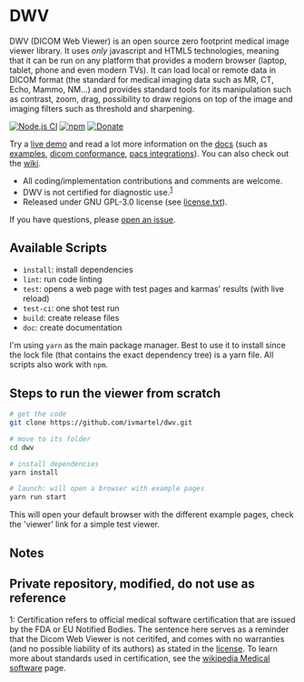 # DWV

DWV (DICOM Web Viewer) is an open source zero footprint medical image viewer library. It uses _only_ javascript and HTML5 technologies, meaning that it can be run on any platform that provides a modern browser (laptop, tablet, phone and even modern TVs). It can load local or remote data in DICOM format (the standard for medical imaging data such as MR, CT, Echo, Mammo, NM...) and provides standard tools for its manipulation such as contrast, zoom, drag, possibility to draw regions on top of the image and imaging filters such as threshold and sharpening.

[![Node.js CI](https://github.com/ivmartel/dwv/actions/workflows/nodejs-ci.yml/badge.svg)](https://github.com/ivmartel/dwv/actions/workflows/nodejs-ci.yml) [![npm](https://img.shields.io/npm/v/dwv.svg)](https://www.npmjs.com/package/dwv)
[![Donate](https://img.shields.io/badge/Donate-PayPal-green.svg)](https://www.paypal.com/cgi-bin/webscr?cmd=_donations&business=VQWYY8ZS75H3E&currency_code=EUR&bn=PP%2dDonationsBF%3abtn_donateCC_LG%2egif%3aNonHosted)

Try a [live demo](https://ivmartel.github.io/dwv/) and read a lot more information on the [docs](https://ivmartel.github.io/dwv/doc/stable/index.html) (such as [examples](https://ivmartel.github.io/dwv/doc/stable/tutorial-examples.html), [dicom conformance](https://ivmartel.github.io/dwv/doc/stable/tutorial-conformance.html), [pacs integrations](https://ivmartel.github.io/dwv/doc/stable/tutorial-integrations.html)). You can also check out the [wiki](https://github.com/ivmartel/dwv/wiki).

- All coding/implementation contributions and comments are welcome.
- DWV is not certified for diagnostic use.<sup>[1](#footnote1)</sup>
- Released under GNU GPL-3.0 license (see [license.txt](license.txt)).

If you have questions, please [open an issue](https://www.github.com/ivmartel/dwv/issues).

## Available Scripts

- `ìnstall`: install dependencies
- `lint`: run code linting
- `test`: opens a web page with test pages and karmas' results (with live reload)
- `test-ci`: one shot test run
- `build`: create release files
- `doc`: create documentation

I'm using `yarn` as the main package manager. Best to use it to install since
the lock file (that contains the exact dependency tree) is a yarn file.
All scripts also work with `npm`.

## Steps to run the viewer from scratch

```bash
# get the code
git clone https://github.com/ivmartel/dwv.git

# move to its folder
cd dwv

# install dependencies
yarn install

# launch: will open a browser with example pages
yarn run start
```

This will open your default browser with the different example pages, check the 'viewer' link for a simple test viewer.

## Notes
## Private repository, modified, do not use as reference
<a name="footnote1">1</a>: Certification refers to official medical software certification that are issued by the FDA or EU Notified Bodies. The sentence here serves as a reminder that the Dicom Web Viewer is not ceritifed, and comes with no warranties (and no possible liability of its authors) as stated in the [license](license.txt). To learn more about standards used in certification, see the [wikipedia Medical software](https://en.wikipedia.org/wiki/Medical_software) page.
